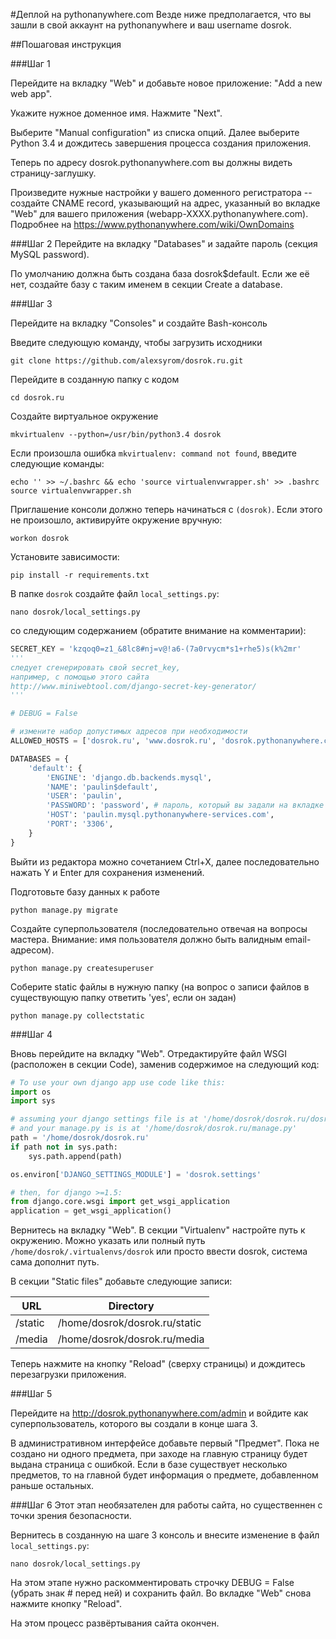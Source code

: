 #Деплой на pythonanywhere.com
Везде ниже предполагается, что вы зашли в свой аккаунт на pythonanywhere и ваш username dosrok.

##Пошаговая инструкция

###Шаг 1

Перейдите на вкладку "Web" и добавьте новое приложение: "Add a new web app".

Укажите нужное доменное имя. Нажмите "Next".

Выберите "Manual configuration" из списка опций. Далее выберите Python 3.4 и дождитесь завершения процесса создания приложения.

Теперь по адресу dosrok.pythonanywhere.com вы должны видеть страницу-заглушку.

Произведите нужные настройки у вашего доменного регистратора -- создайте CNAME record, указывающий на адрес, указанный во вкладке "Web" для вашего приложения (webapp-XXXX.pythonanywhere.com).
Подробнее на https://www.pythonanywhere.com/wiki/OwnDomains

###Шаг 2
Перейдите на вкладку "Databases" и задайте пароль (секция MySQL password). 

По умолчанию должна быть создана база dosrok$default. Если же её нет, создайте базу с таким именем в секции Create a database.

###Шаг 3

Перейдите на вкладку "Consoles" и создайте Bash-консоль

Введите следующую команду, чтобы загрузить исходники
```shell
git clone https://github.com/alexsyrom/dosrok.ru.git
```

Перейдите в созданную папку с кодом
```shell
cd dosrok.ru
```
Создайте виртуальное окружение
```shell
mkvirtualenv --python=/usr/bin/python3.4 dosrok
```
Если произошла ошибка `mkvirtualenv: command not found`, введите следующие команды:
```shell
echo '' >> ~/.bashrc && echo 'source virtualenvwrapper.sh' >> .bashrc
source virtualenvwrapper.sh
```

Приглашение консоли должно теперь начинаться с `(dosrok)`. Если этого не произошло, активируйте окружение вручную:
```shell
workon dosrok
```

Установите зависимости:
```shell
pip install -r requirements.txt
```

В папке `dosrok` создайте файл `local_settings.py`:
```shell
nano dosrok/local_settings.py
```
    
 со следующим содержанием (обратите внимание на комментарии):
```python
SECRET_KEY = 'kzqoq0=z1_&8lc8#nj=v@!a6-(7a0rvycm*s1+rhe5)s(k%2mr' 
'''
следует сгенерировать свой secret_key, 
например, с помощью этого сайта 
http://www.miniwebtool.com/django-secret-key-generator/
'''

# DEBUG = False

# измените набор допустимых адресов при необходимости
ALLOWED_HOSTS = ['dosrok.ru', 'www.dosrok.ru', 'dosrok.pythonanywhere.com']

DATABASES = {
	'default': {
		'ENGINE': 'django.db.backends.mysql',
		'NAME': 'paulin$default',
		'USER': 'paulin',
		'PASSWORD': 'password', # пароль, который вы задали на вкладке "Databases"
		'HOST': 'paulin.mysql.pythonanywhere-services.com',
		'PORT': '3306',
	}
}
```

Выйти из редактора можно сочетанием Ctrl+X, далее последовательно нажать Y и Enter для сохранения изменений.


Подготовьте базу данных к работе
```shell
python manage.py migrate
```

Создайте суперпользователя (последовательно отвечая на вопросы мастера. Внимание: имя пользователя должно быть валидным email-адресом).
```shell
python manage.py createsuperuser
```

Соберите static файлы в нужную папку (на вопрос о записи файлов в существующую папку ответить 'yes', если он задан)
```shell
python manage.py collectstatic
```

###Шаг 4

Вновь перейдите на вкладку "Web". Отредактируйте файл WSGI (расположен в секции Code), заменив содержимое на следующий код:
```python
# To use your own django app use code like this:
import os
import sys

# assuming your django settings file is at '/home/dosrok/dosrok.ru/dosrok/settings.py'
# and your manage.py is is at '/home/dosrok/dosrok.ru/manage.py'
path = '/home/dosrok/dosrok.ru'
if path not in sys.path:
	sys.path.append(path)

os.environ['DJANGO_SETTINGS_MODULE'] = 'dosrok.settings'

# then, for django >=1.5:
from django.core.wsgi import get_wsgi_application
application = get_wsgi_application()
```

Вернитесь на вкладку "Web". В секции "Virtualenv" настройте путь к окружению. Можно указать или полный путь `/home/dosrok/.virtualenvs/dosrok` или просто ввести dosrok, система сама дополнит путь.

В секции "Static files" добавьте следующие записи:

|URL|Directory|
|---|---------|
|/static|/home/dosrok/dosrok.ru/static|
|/media|/home/dosrok/dosrok.ru/media|

Теперь нажмите на кнопку "Reload" (сверху страницы) и дождитесь перезагрузки приложения.

###Шаг 5

Перейдите на http://dosrok.pythonanywhere.com/admin и войдите как суперпользователь, которого вы создали в конце шага 3. 

В административном интерфейсе добавьте первый "Предмет". Пока не создано ни одного предмета, при заходе на главную страницу будет выдана страница с ошибкой. Если в базе существует несколько предметов, то на главной будет информация о предмете, добавленном раньше остальных.

###Шаг 6
Этот этап необязателен для работы сайта, но существеннен с точки зрения безопасности.

Вернитесь в созданную на шаге 3 консоль и внесите изменение в файл `local_settings.py`:
```shell
nano dosrok/local_settings.py
```

На этом этапе нужно раскомментировать строчку DEBUG = False (убрать знак # перед ней) и сохранить файл.
Во вкладке "Web" снова нажмите кнопку "Reload".

На этом процесс развёртывания сайта окончен. 
